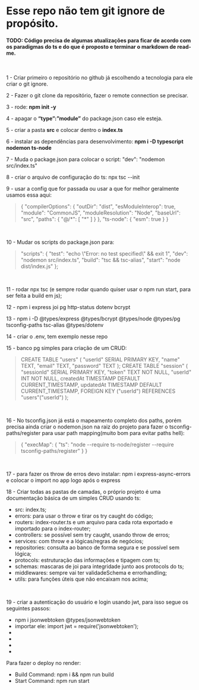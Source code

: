# Esse repo não tem git ignore de propósito.
#### TODO: Código precisa de algumas atualizações para ficar de acordo com os paradigmas do ts e do que é proposto e terminar o markdown de read-me.
<br/>
<p>1 - Criar primeiro o repositório no github já escolhendo a tecnologia para ele criar o git ignore.<br/></p>
<p>2 - Fazer o git clone da repositório, fazer o remote connection se precisar.<br/>
<p>3 - rode: <strong>npm init -y<br/></strong>
<p>4 - apagar o <strong>“type”:”module”</strong> do package.json caso ele esteja.<br/>
<p>5 - criar a pasta <strong>src</strong> e colocar dentro o <strong>index.ts<br/></strong>
<p>6 - instalar as dependências para desenvolvimento: <strong>npm i -D typescript nodemon ts-node<br/></strong>
<p>7 - Muda o package.json para colocar o script: "dev": "nodemon src/index.ts"<br/>
<p>8 - criar o arquivo de configuração do ts: npx tsc --init<br/>
<p>9 - usar a config que for passada ou usar a que for melhor geralmente usamos essa aqui:<br/></p>
<blockquote>
{
  "compilerOptions": {
    "outDir": "dist",
    "esModuleInterop": true,
    "module": "CommonJS",
    "moduleResolution": "Node",
    "baseUrl": "src",
    "paths": {
      "@/*": [
        "*"
      ]
    }
  },
  "ts-node": {
    "esm": true
  }
}</blockquote>
<br/>
<p>10 - Mudar os scripts do package.json para:</p>
  <blockquote>
  "scripts": {
    "test": "echo \"Error: no test specified\" && exit 1",
    "dev": "nodemon src/index.ts",
    "build": "tsc && tsc-alias",
    "start": "node dist/index.js"
  };
  </blockquote>
  <br/>
<p>11 - rodar npx tsc (e sempre rodar quando quiser usar o npm run start, para ser feita a build em js);</br>
<p>12 - npm i express joi pg http-status dotenv bcrypt
<p>13 - npm i -D @types/express @types/bcrypt @types/node @types/pg tsconfig-paths tsc-alias @types/dotenv
<p>14 - criar o .env, tem exemplo nesse repo
<p>15 - banco pg simples para criação de um CRUD:
<blockquote>
CREATE TABLE "users" (
	"userId" SERIAL PRIMARY KEY,
	"name" TEXT,
	"email" TEXT,
	"password" TEXT
);
CREATE TABLE "session" (
  "sessionId" SERIAL PRIMARY KEY,
  "token" TEXT NOT NULL,
  "userId" INT NOT NULL,
  createdAt TIMESTAMP DEFAULT CURRENT_TIMESTAMP,
  updatedAt TIMESTAMP DEFAULT CURRENT_TIMESTAMP,
  FOREIGN KEY ("userId") REFERENCES "users"("userId")
);
</blockquote>
</br>
<p>16 - No tsconfig.json já está o mapeamento completo dos paths, porém precisa ainda criar o nodemon.json na raiz do projeto para fazer o tsconfig-paths/register para usar path mapping(muito bom para evitar paths hell):
<blockquote>
{
  "execMap": {
    "ts": "node --require ts-node/register --require tsconfig-paths/register"
  }
}
</blockquote>
</br>
<p>17 - para fazer os throw de erros devo instalar: npm i express-async-errors e colocar o import no app logo após o express</p>
<p>18 - Criar todas as pastas de camadas, o próprio projeto é uma documentação básica de um simples CRUD usando ts:
<ul>
<li>src: index.ts;
<li>errors: para usar o throw e tirar os try caught do código;
<li>routers: index-router.ts e um arquivo para cada rota exportado e importado para o index-router;
<li>controllers: se possível sem try caught, usando throw de erros;
<li>services: com throw e a lógicas/regras de negócios;
<li>repositories: consulta ao banco de forma segura e se possível sem lógica;
<li>protocols: estruturação das informações e tipagem com ts;
<li>schemas: mascaras de joi para integridade junto aos protocols do ts;
<li>middlewares: sempre vai ter validadeSchema e errorhandling;
<li>utils: para funções úteis que não encaixam nos acima;
</ul>
</br>
<p> 19 - criar a autenticação do usuário e login usando jwt, para isso segue os seguintes passos:
<ul>
<li>npm i jsonwebtoken @types/jsonwebtoken
<li>importar ele: import jwt = require('jsonwebtoken');
<li>
<li>
<li>
<li>
</ul>
Para fazer o deploy no render:
<ul>
<li>Build Command: npm i && npm run build
<li>Start Command: npm run start
</ul>
